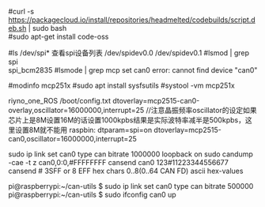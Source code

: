 #curl -s https://packagecloud.io/install/repositories/headmelted/codebuilds/script.deb.sh | sudo bash  
#sudo apt-get install code-oss

#ls /dev/spi*               查看spi设备列表
/dev/spidev0.0 /dev/spidev0.1
#lsmod | grep spi  
spi_bcm2835
#lsmode | grep mcp
set can0 error: cannot find device "can0"

#modinfo mcp251x
#sudo apt install sysfsutils
#systool -vm mcp251x

riyno_one_ROS
/boot/config.txt
dtoverlay=mcp2515-can0-overlay,oscillator=16000000,interrupt=25
//注意晶振频率oscillator的设定如果芯片上是8M设置16M的话设置1000kpbs结果是实际波特率减半是500kpbs，这里设置8M就不能用
raspbin:
dtparam=spi=on
dtoverlay=mcp2515-can0,oscillator=16000000,interrupt=25

sudo ip link set can0 type can bitrate 1000000 loopback on
sudo candump -cae -t z can0,0:0,#FFFFFFFF
cansend can0 123#11223344556677
cansend <channel> <canid>#<data> 
<canid> 3SFF or 8 EFF hex chars
<data> 0..8(0..64 CAN FD) ascii hex-values

pi@raspberrypi:~/can-utils $ sudo ip link set can0 type can bitrate 500000
pi@raspberrypi:~/can-utils $ sudo ifconfig can0 up
